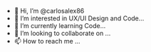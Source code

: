 - 👋 Hi, I’m @carlosalex86
- 👀 I’m interested in UX/UI Design and Code...
- 🌱 I’m currently learning Code...
- 💞️ I’m looking to collaborate on ...
- 📫 How to reach me ...

<!---
carlosalex86/carlosalex86 is a ✨ special ✨ repository because its `README.md` (this file) appears on your GitHub profile.
You can click the Preview link to take a look at your changes.
--->

